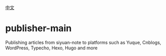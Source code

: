 [中文](README_zh_CN.md)

# publisher-main

Publishing articles from siyuan-note to platforms such as Yuque, Cnblogs, WordPress, Typecho, Hexo, Hugo and more